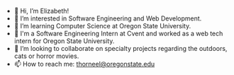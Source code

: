 - 👋 Hi, I’m Elizabeth!
- 👀 I’m interested in Software Engineering and Web Development.
- 🌱 I’m learning Computer Science at Oregon State University.
- 💼 I'm a Software Engineering Intern at Cvent and worked as a web tech intern for Oregon State University.
- 💞️ I’m looking to collaborate on specialty projects regarding the outdoors, cats or horror movies.
- 📫 How to reach me: thorneel@oregonstate.edu

<!---
ethorne2/ethorne2 is a ✨ special ✨ repository because its `README.md` (this file) appears on your GitHub profile.
You can click the Preview link to take a look at your changes.
--->
